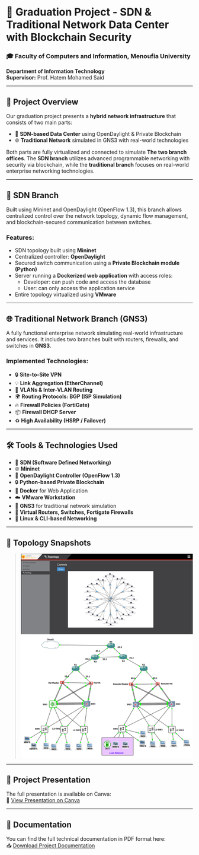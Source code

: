 # 🧠 Graduation Project - SDN & Traditional Network Data Center with Blockchain Security

### 🎓 Faculty of Computers and Information, Menoufia University  
**Department of Information Technology**  
**Supervisor:** Prof. Hatem Mohamed Said

---

## 📌 Project Overview

Our graduation project presents a **hybrid network infrastructure** that consists of two main parts:

- 🧠 **SDN-based Data Center** using OpenDaylight & Private Blockchain  
- 🌐 **Traditional Network** simulated in GNS3 with real-world technologies

Both parts are fully virtualized and connected to simulate **The two branch offices**. The **SDN branch** utilizes advanced programmable networking with security via blockchain, while the **traditional branch** focuses on real-world enterprise networking technologies.

---

## 🧠 SDN Branch

Built using Mininet and OpenDaylight (OpenFlow 1.3), this branch allows centralized control over the network topology, dynamic flow management, and blockchain-secured communication between switches.

### Features:
- SDN topology built using **Mininet**
- Centralized controller: **OpenDaylight**
- Secured switch communication using a **Private Blockchain module (Python)**
- Server running a **Dockerized web application** with access roles:
  - Developer: can push code and access the database  
  - User: can only access the application service  
- Entire topology virtualized using **VMware**

---

## 🌐 Traditional Network Branch (GNS3)

A fully functional enterprise network simulating real-world infrastructure and services. It includes two branches built with routers, firewalls, and switches in **GNS3**.

### Implemented Technologies:
- 🔒 **Site-to-Site VPN**  
- 💡 **Link Aggregation (EtherChannel)**  
- 🌈 **VLANs & Inter-VLAN Routing**  
- 🌍 **Routing Protocols: BGP (ISP Simulation)**  
- 🔥 **Firewall Policies (FortiGate)**  
- 📦 **Firewall DHCP Server**  
- ♻️ **High Availability (HSRP / Failover)**  

---

## 🛠️ Tools & Technologies Used

- 🔁 **SDN (Software Defined Networking)**  
- 🌐 **Mininet**  
- 🧠 **OpenDaylight Controller (OpenFlow 1.3)**  
- 🔒 **Python-based Private Blockchain**  
- 🐳 **Docker** for Web Application  
- ☁️ **VMware Workstation**  
- 🧪 **GNS3** for traditional network simulation  
- 🔌 **Virtual Routers, Switches, Fortigate Firewalls**  
- 🐧 **Linux & CLI-based Networking**

---

## 📸 Topology Snapshots

> ![SDN Topology](sdn_topology.png)  
> ![Traditional Network](traditional_topology.png)

---
## 🎥 Project Presentation

The full presentation is available on Canva:  
🔗 [View Presentation on Canva](https://www.canva.com/design/DAGrnWhJmpE/yi57Dm44qBhPBSYQxmK9Pg/editutm_content=DAGrnWhJmpE&utm_campaign=designshare&utm_medium=link2&utm_source=sharebutton)

---
## 📄 Documentation

You can find the full technical documentation in PDF format here:  
📥 [Download Project Documentation](./documentation/Project_Documentation.pdf)
